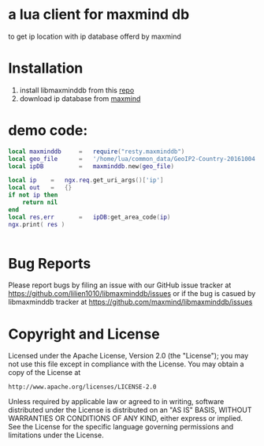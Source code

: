 

# a lua client for maxmind db

to get ip location with ip database offerd by maxmind

 
# Installation

1. install libmaxminddb from this [repo](https://github.com/maxmind/libmaxminddb)
2. download ip database from [maxmind](https://www.maxmind.com/en/geoip2-databases)

# demo code:

```lua
local maxminddb 	=	require("resty.maxminddb")
local geo_file 		=	'/home/lua/common_data/GeoIP2-Country-20161004.mmdb'
local ipDB			=	maxminddb.new(geo_file) 

local ip 	=	ngx.req.get_uri_args()['ip']
local out 	=	{}
if not ip then
	return nil
end
local res,err 		=	ipDB:get_area_code(ip)
ngx.print( res )
  
```
  

# Bug Reports

Please report bugs by filing an issue with our GitHub issue tracker at
https://github.com/lilien1010/libmaxminddb/issues
or if the bug is casued by libmaxminddb  tracker at
https://github.com/maxmind/libmaxminddb/issues

# Copyright and License

Licensed under the Apache License, Version 2.0 (the "License");
you may not use this file except in compliance with the License.
You may obtain a copy of the License at

    http://www.apache.org/licenses/LICENSE-2.0

Unless required by applicable law or agreed to in writing, software
distributed under the License is distributed on an "AS IS" BASIS,
WITHOUT WARRANTIES OR CONDITIONS OF ANY KIND, either express or implied.
See the License for the specific language governing permissions and
limitations under the License.
